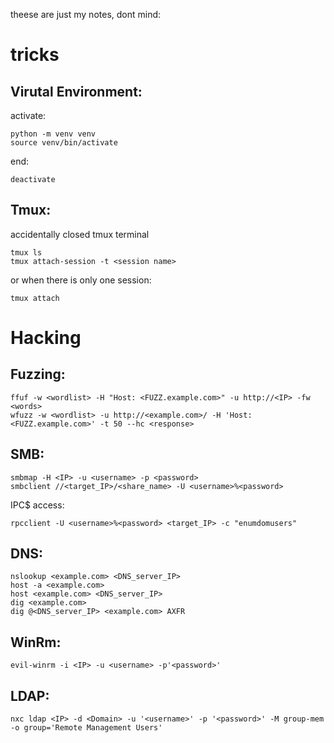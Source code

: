 theese are just my notes, dont mind:
# tricks
## Virutal Environment:
activate:
```
python -m venv venv
source venv/bin/activate
```
end:
```
deactivate
```
## Tmux:
accidentally closed tmux terminal
```
tmux ls
tmux attach-session -t <session name>
```
or when there is only one session:
```
tmux attach
```
# Hacking
## Fuzzing:
```
ffuf -w <wordlist> -H "Host: <FUZZ.example.com>" -u http://<IP> -fw <words>
wfuzz -w <wordlist> -u http://<example.com>/ -H 'Host: <FUZZ.example.com>' -t 50 --hc <response>
```
## SMB:
```
smbmap -H <IP> -u <username> -p <password>
smbclient //<target_IP>/<share_name> -U <username>%<password>
```
IPC$ access:
```
rpcclient -U <username>%<password> <target_IP> -c "enumdomusers"
```
## DNS:
```
nslookup <example.com> <DNS_server_IP>
host -a <example.com>
host <example.com> <DNS_server_IP>
dig <example.com>
dig @<DNS_server_IP> <example.com> AXFR
```
## WinRm:
```
evil-winrm -i <IP> -u <username> -p'<password>'
```
## LDAP:
```
nxc ldap <IP> -d <Domain> -u '<username>' -p '<password>' -M group-mem -o group='Remote Management Users'
```
